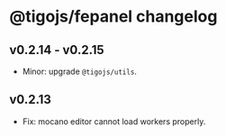 # @tigojs/fepanel changelog

## v0.2.14 - v0.2.15

- Minor: upgrade `@tigojs/utils`.

## v0.2.13

- Fix: mocano editor cannot load workers properly.
